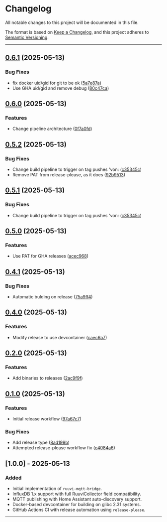# Changelog

All notable changes to this project will be documented in this file.

The format is based on [Keep a Changelog](https://keepachangelog.com/en/1.0.0/),
and this project adheres to [Semantic Versioning](https://semver.org/spec/v2.0.0.html).

---

## [0.6.1](https://github.com/VonLatvala/ruuvi-mqtt-bridge/compare/v0.6.0...v0.6.1) (2025-05-13)


### Bug Fixes

* fix docker uid/gid for git to be ok ([5a7e87a](https://github.com/VonLatvala/ruuvi-mqtt-bridge/commit/5a7e87af64d8b82399a3795c96b091d8f96fc676))
* Use GHA uid/gid and remove debug ([80c47ca](https://github.com/VonLatvala/ruuvi-mqtt-bridge/commit/80c47ca3f5fcdd618f37e4156421374b69c87766))

## [0.6.0](https://github.com/VonLatvala/ruuvi-mqtt-bridge/compare/v0.5.2...v0.6.0) (2025-05-13)


### Features

* Change pipeline architecture ([0f7a0fd](https://github.com/VonLatvala/ruuvi-mqtt-bridge/commit/0f7a0fd728a10043f7edcb2ee6b5c7e0c855d38a))

## [0.5.2](https://github.com/VonLatvala/ruuvi-mqtt-bridge/compare/v0.5.1...v0.5.2) (2025-05-13)


### Bug Fixes

* Change build pipeline to trigger on tag pushes 'von: ([c35345c](https://github.com/VonLatvala/ruuvi-mqtt-bridge/commit/c35345cc6ded7a6f7847fc61964f3dc5e4efa8d8))
* Remove PAT from release-please, as it does ([92b9513](https://github.com/VonLatvala/ruuvi-mqtt-bridge/commit/92b9513460dc61fa0b66fad3f8c941b84e034b67))

## [0.5.1](https://github.com/VonLatvala/ruuvi-mqtt-bridge/compare/v0.5.0...v0.5.1) (2025-05-13)


### Bug Fixes

* Change build pipeline to trigger on tag pushes 'von: ([c35345c](https://github.com/VonLatvala/ruuvi-mqtt-bridge/commit/c35345cc6ded7a6f7847fc61964f3dc5e4efa8d8))

## [0.5.0](https://github.com/VonLatvala/ruuvi-mqtt-bridge/compare/v0.4.1...v0.5.0) (2025-05-13)


### Features

* Use PAT for GHA releases ([acec968](https://github.com/VonLatvala/ruuvi-mqtt-bridge/commit/acec968cd6294c99c34cf0ee9426fa4432f4c676))

## [0.4.1](https://github.com/VonLatvala/ruuvi-mqtt-bridge/compare/v0.4.0...v0.4.1) (2025-05-13)


### Bug Fixes

* Automatic bulding on release ([75a9ff4](https://github.com/VonLatvala/ruuvi-mqtt-bridge/commit/75a9ff47e867f06ad008139ed73853d43bf93bbf))

## [0.4.0](https://github.com/VonLatvala/ruuvi-mqtt-bridge/compare/v0.3.0...v0.4.0) (2025-05-13)


### Features

* Modify release to use devcontainer ([caec6a7](https://github.com/VonLatvala/ruuvi-mqtt-bridge/commit/caec6a76911137c1415a6c02ba3c5e1874ea44ba))

## [0.2.0](https://github.com/VonLatvala/ruuvi-mqtt-bridge/compare/v0.1.0...v0.2.0) (2025-05-13)


### Features

* Add binaries to releases ([2ac9f9f](https://github.com/VonLatvala/ruuvi-mqtt-bridge/commit/2ac9f9f5756a4aeea55a982858c55ba7262f7bd9))

## [0.1.0](https://github.com/VonLatvala/ruuvi-mqtt-bridge/compare/v0.0.1...v0.1.0) (2025-05-13)


### Features

* Initial release workflow ([97a67c7](https://github.com/VonLatvala/ruuvi-mqtt-bridge/commit/97a67c79e4fce106b22e9fa9d1feaa6215f9e145))


### Bug Fixes

* Add release type ([8ad199b](https://github.com/VonLatvala/ruuvi-mqtt-bridge/commit/8ad199b854a8ca056875e5a2d8787acd25b9eed2))
* Attempted release-please workflow fix ([c4084a6](https://github.com/VonLatvala/ruuvi-mqtt-bridge/commit/c4084a61dfd1ff7af8b9721716f20ba3e1728198))

## [1.0.0] - 2025-05-13

### Added
- Initial implementation of `ruuvi-mqtt-bridge`.
- InfluxDB 1.x support with full RuuviCollector field compatibility.
- MQTT publishing with Home Assistant auto-discovery support.
- Docker-based devcontainer for building on glibc 2.31 systems.
- GitHub Actions CI with release automation using `release-please`.

---
